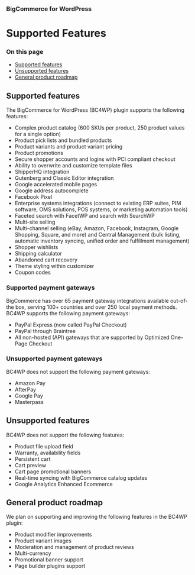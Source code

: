 <div><h3 class="sub-docs-type" id="bigcommerce-for-wordpress">BigCommerce for WordPress</h3>

# Supported Features

<div class="otp" id="no-index">

### On this page
- [Supported features](#supported-features)
- [Unsupported features](#unsupported-features)
- [General product roadmap](#general-product-roadmap)

</div>

## Supported features

The BigCommerce for WordPress (BC4WP) plugin supports the following features:

* Complex product catalog (600 SKUs per product, 250 product values for a single option)
* Product pick lists and bundled products
* Product variants and product variant pricing
* Product promotions
* Secure shopper accounts and logins with PCI compliant checkout
* Ability to overwrite and customize template files
* ShipperHQ integration
* Gutenberg and Classic Editor integration
* Google accelerated mobile pages 
* Google address autocomplete 
* Facebook Pixel 
* Enterprise systems integrations (connect to existing ERP suites, PIM software, OMS solutions, POS systems, or marketing automation tools)
* Faceted search with FacetWP and search with SearchWP
* Multi-site selling
* Multi-channel selling (eBay, Amazon, Facebook, Instagram, Google Shopping, Square, and more) and Central Management (bulk listing, automatic inventory syncing, unified order and fulfillment management)
* Shopper wishlists
* Shipping calculator
* Abandoned cart recovery
* Theme styling within customizer
* Coupon codes

### Supported payment gateways

BigCommerce has over 65 payment gateway integrations available out-of-the box, serving 100+ countries and over 250 local payment methods. BC4WP supports the following payment gateways:

* PayPal Express (now called PayPal Checkout)
* PayPal through Braintree
* All non-hosted (API) gateways that are supported by Optimized One-Page Checkout 

### Unsupported payment gateways

BC4WP does not support the following payment gateways:

* Amazon Pay
* AfterPay
* Google Pay
* Masterpass

## Unsupported features

BC4WP does not support the following features: 

* Product file upload field
* Warranty, availability fields
* Persistent cart
* Cart preview
* Cart page promotional banners
* Real-time syncing with BigCommerce catalog updates
* Google Analytics Enhanced Ecommerce

## General product roadmap

We plan on supporting and improving the following features in the BC4WP plugin:

* Product modifier improvements
* Product variant images
* Moderation and management of product reviews
* Multi-currency
* Promotional banner support
* Page builder plugins support
